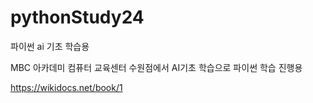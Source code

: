 # pythonStudy24
파이썬 ai 기초 학습용

MBC 아카데미 컴퓨터 교육센터 수원점에서 AI기초 학습으로 파이썬 학습 진행용

https://wikidocs.net/book/1
